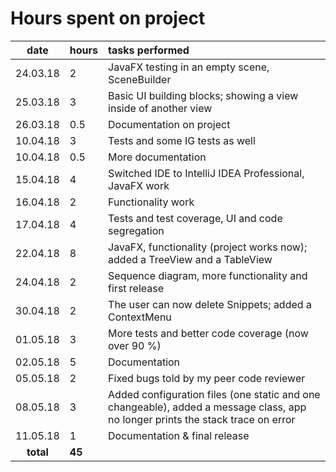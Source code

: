 # Hours spent on project

| date | hours | tasks performed |
| :----:|:-----| :-----|
| 24.03.18 | 2    | JavaFX testing in an empty scene, SceneBuilder |
| 25.03.18 | 3    | Basic UI building blocks; showing a view inside of another view |
| 26.03.18 | 0.5  | Documentation on project |
| 10.04.18 | 3    | Tests and some IG tests as well |
| 10.04.18 | 0.5  | More documentation |
| 15.04.18 | 4    | Switched IDE to IntelliJ IDEA Professional, JavaFX work |
| 16.04.18 | 2    | Functionality work |
| 17.04.18 | 4    | Tests and test coverage, UI and code segregation |
| 22.04.18 | 8 | JavaFX, functionality (project works now); added a TreeView and a TableView
| 24.04.18 | 2 | Sequence diagram, more functionality and first release |
| 30.04.18 | 2 | The user can now delete Snippets; added a ContextMenu |
| 01.05.18 | 3 | More tests and better code coverage (now over 90 %)
| 02.05.18 | 5 | Documentation |
| 05.05.18 | 2 | Fixed bugs told by my peer code reviewer |
| 08.05.18 | 3 | Added configuration files (one static and one changeable), added a message class, app no longer prints the stack trace on error |
| 11.05.18 | 1 | Documentation & final release |
| **total** | **45** | | 
